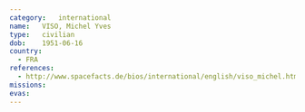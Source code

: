 ```yaml
---
category:	international
name:	VISO, Michel Yves
type:	civilian
dob:	1951-06-16
country:
  - FRA
references:
  - http://www.spacefacts.de/bios/international/english/viso_michel.htm
missions:
evas:
---
```

